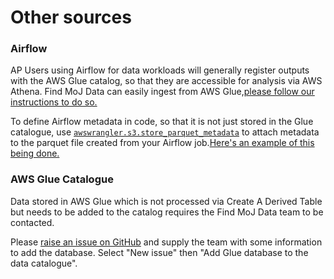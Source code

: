 # Other sources

### Airflow
AP Users using Airflow for data workloads will generally register outputs with the AWS Glue catalog, so that they are accessible for analysis via AWS Athena. Find MoJ Data can easily ingest from AWS Glue,[please follow our instructions to do so.](/userguide/other-sources/#aws-glue-catalogue)

To define Airflow metadata in code, so that it is not just stored in the Glue catalogue, use [`awswrangler.s3.store_parquet_metadata`](https://aws-sdk-pandas.readthedocs.io/en/stable/stubs/awswrangler.s3.store_parquet_metadata.html) to attach metadata to the parquet file created from your Airflow job.[Here's an example of this being done.](https://github.com/moj-analytical-services/data_linking/blob/473e015227112a39bb71a786fa7ba9ec6550fe4c/06_products/internal/journey/mh-cx/job.py)


### AWS Glue Catalogue
Data stored in AWS Glue which is not processed via Create A Derived Table but needs to be added to the catalog requires the Find MoJ Data team to be contacted.

Please [raise an issue on GitHub](https://github.com/ministryofjustice/data-catalogue/issues) and supply the team with some information to add the database. Select "New issue" then "Add Glue database to the data catalogue".
